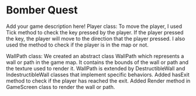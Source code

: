 # Bomber Quest

Add your game description here!
Player class: To move the player, I used Tick method to check the key pressed by the player. If the player pressed the key,
the player will move to the direction that the player pressed. I also used the method to check if the player is in the map or not.

WallPath class:
We created an abstract class WallPath which represents a wall or path in the game map.
It contains the bounds of the wall or path and the texture used to render it.
WallPath is extended by DestructibleWall and IndestructibleWall classes that implement specific behaviors.
Added hasExit method to check if the player has reached the exit.
Added Render method in GameScreen class to render the wall or path.

